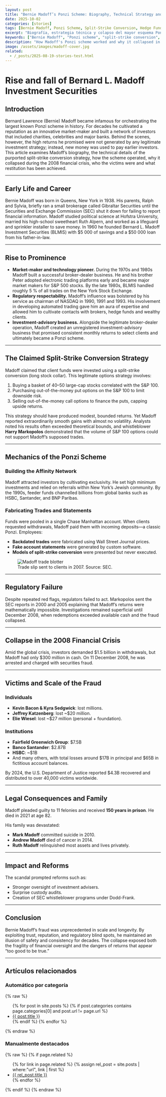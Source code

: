 ```yaml
---
layout: post
title: "Bernie Madoff’s Ponzi Scheme: Biography, Technical Strategy and Collapse"
date: 2025-10-02
categories: [stories]
tags: [Bernie Madoff, Ponzi Scheme, Split-Strike Conversion, Hedge Funds, Fraud, SEC, 2008 Crisis]
excerpt: "Biografía, estrategia técnica y colapso del mayor esquema Ponzi de la historia. Cómo funcionaba la supuesta split-strike conversion, por qué colapsó en 2008 y quiénes fueron las víctimas."
keywords: ["Bernie Madoff", "Ponzi scheme", "split-strike conversion", "SEC failures", "2008 financial crisis", "fraud", "hedge funds"]
description: "How Madoff's Ponzi scheme worked and why it collapsed in 2008."
image: /assets/images/madoff-cover.jpg
related:
  - /_posts/2025-08-19-stories-test.html
---
```


# Rise and fall of Bernard L. Madoff Investment Securities

## Introduction
Bernard Lawrence (Bernie) Madoff became infamous for orchestrating the largest known Ponzi scheme in history. For decades he cultivated a reputation as an innovative market-maker and built a network of investors that included charities, celebrities and major banks. Behind the scenes, however, the high returns he promised were not generated by any legitimate investment strategy; instead, new money was used to pay earlier investors. This article examines Madoff’s biography, the technical details of the purported split-strike conversion strategy, how the scheme operated, why it collapsed during the 2008 financial crisis, who the victims were and what restitution has been achieved.

---

## Early Life and Career
Bernie Madoff was born in Queens, New York in 1938. His parents, Ralph and Sylvia, briefly ran a small brokerage called Gibraltar Securities until the Securities and Exchange Commission (SEC) shut it down for failing to report financial information. Madoff studied political science at Hofstra University, married his high-school sweetheart Ruth Alpern, and worked as a lifeguard and sprinkler installer to save money. In 1960 he founded Bernard L. Madoff Investment Securities (BLMIS) with $5 000 of savings and a $50 000 loan from his father-in-law.

---

## Rise to Prominence
- **Market-maker and technology pioneer.** During the 1970s and 1980s Madoff built a successful broker-dealer business. He and his brother Peter adopted electronic trading platforms early and became major market makers for S&P 500 stocks. By the late 1980s, BLMIS handled roughly 5 % of all trades on the New York Stock Exchange.  
- **Regulatory respectability.** Madoff’s influence was bolstered by his service as chairman of NASDAQ in 1990, 1991 and 1993. His involvement in developing automated trading gave him an aura of expertise and allowed him to cultivate contacts with brokers, hedge funds and wealthy clients.  
- **Investment-advisory business.** Alongside the legitimate broker-dealer operation, Madoff created an unregistered investment-advisory business that promised consistent monthly returns to select clients and ultimately became a Ponzi scheme.  

---

## The Claimed Split-Strike Conversion Strategy
Madoff claimed that client funds were invested using a split-strike conversion (long stock collar). This legitimate options strategy involves:

1. Buying a basket of 40–50 large-cap stocks correlated with the S&P 100.  
2. Purchasing out-of-the-money put options on the S&P 100 to limit downside risk.  
3. Selling out-of-the-money call options to finance the puts, capping upside returns.  

This strategy should have produced modest, bounded returns. Yet Madoff reported extraordinarily smooth gains with almost no volatility. Analysts noted his results often exceeded theoretical bounds, and whistleblower **Harry Markopolos** demonstrated that the volume of S&P 100 options could not support Madoff’s supposed trades.  

---

## Mechanics of the Ponzi Scheme

### Building the Affinity Network
Madoff attracted investors by cultivating exclusivity. He set high minimum investments and relied on referrals within New York’s Jewish community. By the 1990s, feeder funds channelled billions from global banks such as HSBC, Santander, and BNP Paribas.

### Fabricating Trades and Statements
Funds were pooled in a single Chase Manhattan account. When clients requested withdrawals, Madoff paid them with incoming deposits—a classic Ponzi. Employees:  
- **Backdated trades** were fabricated using Wall Street Journal prices.  
- **Fake account statements** were generated by custom software.  
- **Models of split-strike conversion** were presented but never executed.  
<figure class="post-figure">
  <img src="{{ '/assets/images/madoff-trades.png' | relative_url }}" alt="Madoff trade blotter" loading="lazy">
  <figcaption>Trade slip sent to clients in 2007. Source: SEC.</figcaption>
</figure>

---

## Regulatory Failure
Despite repeated red flags, regulators failed to act. Markopolos sent the SEC reports in 2000 and 2005 explaining that Madoff’s returns were mathematically impossible. Investigations remained superficial until December 2008, when redemptions exceeded available cash and the fraud collapsed.

---

## Collapse in the 2008 Financial Crisis
Amid the global crisis, investors demanded $1.5 billion in withdrawals, but Madoff had only $300 million in cash. On 11 December 2008, he was arrested and charged with securities fraud.  

---

## Victims and Scale of the Fraud

### Individuals
- **Kevin Bacon & Kyra Sedgwick**: lost millions.  
- **Jeffrey Katzenberg**: lost ~$20 million.  
- **Elie Wiesel**: lost ~$27 million (personal + foundation).  

### Institutions
- **Fairfield Greenwich Group**: $7.5B  
- **Banco Santander**: $2.87B  
- **HSBC**: ~$1B  
- And many others, with total losses around $17B in principal and $65B in fictitious account balances.  

By 2024, the U.S. Department of Justice reported $4.3B recovered and distributed to over 40,000 victims worldwide.

---

## Legal Consequences and Family
Madoff pleaded guilty to 11 felonies and received **150 years in prison**. He died in 2021 at age 82.  

His family was devastated:  
- **Mark Madoff** committed suicide in 2010.  
- **Andrew Madoff** died of cancer in 2014.  
- **Ruth Madoff** relinquished most assets and lives privately.  

---

## Impact and Reforms
The scandal prompted reforms such as:  
- Stronger oversight of investment advisers.  
- Surprise custody audits.  
- Creation of SEC whistleblower programs under Dodd-Frank.  

---

## Conclusion
Bernie Madoff’s fraud was unprecedented in scale and longevity. By exploiting trust, reputation, and regulatory blind spots, he maintained an illusion of safety and consistency for decades. The collapse exposed both the fragility of financial oversight and the dangers of returns that appear “too good to be true.”  

---

## Artículos relacionados

### Automático por categoría
{% raw %}
<ul>
  {% for post in site.posts %}
    {% if post.categories contains page.categories[0] and post.url != page.url %}
      <li><a href="{{ post.url | relative_url }}">{{ post.title }}</a></li>
    {% endif %}
  {% endfor %}
</ul>
{% endraw %}

### Manualmente destacados
{% raw %}
{% if page.related %}
<ul>
  {% for link in page.related %}
    {% assign rel_post = site.posts | where:"url", link | first %}
    <li><a href="{{ rel_post.url | relative_url }}">{{ rel_post.title }}</a></li>
  {% endfor %}
</ul>
{% endif %}
{% endraw %}
